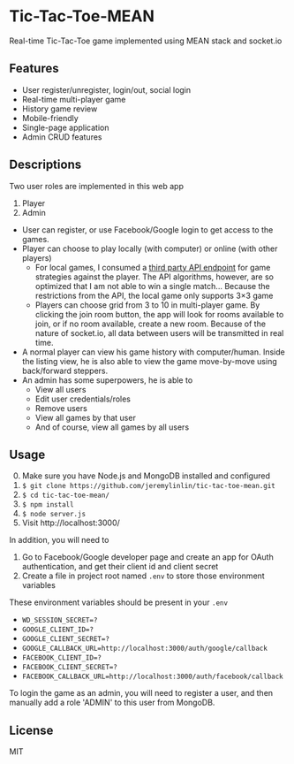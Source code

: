 Tic-Tac-Toe-MEAN
============

Real-time Tic-Tac-Toe game implemented using MEAN stack and socket.io

 ## Features
 
 - User register/unregister, login/out, social login
 - Real-time multi-player game
 - History game review
 - Mobile-friendly
 - Single-page application
 - Admin CRUD features 
 
## Descriptions

Two user roles are implemented in this web app
1. Player
2. Admin  

 - User can register, or use Facebook/Google login to get access to the games.
 - Player can choose to play locally (with computer) or online (with other players)
   * For local games, I consumed a [third party API endpoint](https://www.npmjs.com/package/tictactoe-agent)
     for game strategies against the player. The API algorithms, however, are so optimized that 
     I am not able to win a single match... Because the restrictions from the API, the local game 
     only supports 3×3 game
   * Players can choose grid from 3 to 10 in multi-player game. By clicking the join room button,
     the app will look for rooms available to join, or if no room available, create a new room.
     Because of the nature of socket.io, all data between users will be transmitted in real time.
 - A normal player can view his game history with computer/human. Inside the listing view, he is 
   also able to view the game move-by-move using back/forward steppers.
 - An admin has some superpowers, he is able to
   * View all users
   * Edit user credentials/roles
   * Remove users
   * View all games by that user
   * And of course, view all games by all users
   
 ## Usage
 0. Make sure you have Node.js and MongoDB installed and configured
 1. `$ git clone https://github.com/jeremylinlin/tic-tac-toe-mean.git`
 2. `$ cd tic-tac-toe-mean/`
 3. `$ npm install`
 4. `$ node server.js`
 5. Visit http://localhost:3000/
 
 In addition, you will need to 
  1. Go to Facebook/Google developer page and create an app for OAuth authentication, 
     and get their client id and client secret
  2. Create a file in project root named `.env` to store those environment variables
  
 These environment variables should be present in your `.env`
  
  - `WD_SESSION_SECRET=?`
  - `GOOGLE_CLIENT_ID=?`		
  - `GOOGLE_CLIENT_SECRET=?`		
  - `GOOGLE_CALLBACK_URL=http://localhost:3000/auth/google/callback`		
  - `FACEBOOK_CLIENT_ID=?`		
  - `FACEBOOK_CLIENT_SECRET=?`		
  - `FACEBOOK_CALLBACK_URL=http://localhost:3000/auth/facebook/callback`		 
 
 To login the game as an admin, you will need to register a user, and then manually add a role 'ADMIN' to this user
 from MongoDB.
 
 ## License
 
 MIT
